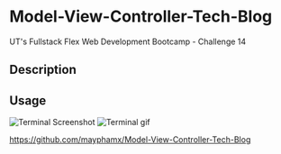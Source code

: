 # Model-View-Controller-Tech-Blog
UT's Fullstack Flex Web Development Bootcamp - Challenge 14

## Description


## Usage
![Terminal Screenshot](images/Screenshot.png)
![Terminal gif](images/Screenshot.png)


https://github.com/mayphamx/Model-View-Controller-Tech-Blog